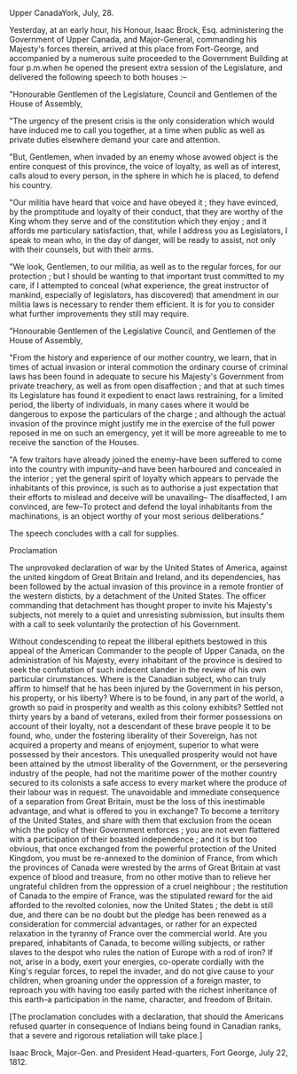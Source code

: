 Upper CanadaYork, July, 28.Yesterday, at an early hour, his Honour, Isaac Brock, Esq. administering the
                    Government of Upper Canada, and Major-General, commanding his
                    Majesty's forces therein, arrived at this place from Fort-George, and
                    accompanied by a numerous suite proceeded to the Government Building at
                    four p.m.when he opened the present extra session of the Legislature, and delivered the following speech to both houses
                    :–"Honourable Gentlemen of the Legislature, Council and Gentlemen of the House
                    of Assembly,"The urgency of the present crisis is the only consideration
                    which would have induced me to call you together, at a time when public as
                    well as private duties elsewhere demand your care and attention."But, Gentlemen, when invaded by an enemy whose avowed object is the entire
                    conquest of this province, the voice of loyalty, as well as of interest,
                    calls aloud to every person, in the sphere in which he is placed, to defend
                    his country."Our militia have heard that voice and have obeyed it ; they have evinced,
                    by the promptitude and loyalty of their conduct, that they are worthy of
                    the King whom they serve and of the constitution which they enjoy ; and it
                    affords me particulary satisfaction, that, while I address you as
                        Legislators, I speak to mean who, in the day of danger, will
                    be ready to assist, not only with their counsels, but with their
                    arms."We look, Gentlemen, to our militia, as well as to the regular forces, for
                    our protection ; but I should be wanting to that important trust committed
                    to my care, if I attempted to conceal (what experience, the great
                    instructor of mankind, especially of legislators, has discovered) that
                    amendment in our militia laws is necessary to render them efficient. It is
                    for you to consider what further improvements they still may
                    require."Honourable Gentlemen of the Legislative Council, and Gentlemen of the House
                    of Assembly,"From the history and experience of our mother country, we learn, that in
                    times of actual invasion or interal commotion the ordinary
                    course of criminal laws has been found in adequate to secure his Majesty's
                    Government from private treachery, as well as from open disaffection ; and
                    that at such times its Legislature has found it expedient to enact laws
                        restraining, for a limited period, the liberty of
                    individuals, in many cases where it would be dangerous to expose the
                        particulars of the charge ; and although the actual invasion
                    of the province might justify me in the exercise of the full power reposed in me on such an emergency, yet it will be more agreeable to me to receive the sanction of the Houses."A few traitors have already joined the enemy–have been suffered to
                    come into the country with impunity–and have been harboured and
                    concealed in the interior ; yet the general spirit of loyalty which appears
                    to pervade the inhabitants of this province, is such as to authorise a just
                    expectation that their efforts to mislead and deceive will be
                    unavailing– The disaffected, I am convinced, are few–To
                    protect and defend the loyal inhabitants from the machinations, is an object worthy of your most serious deliberations."The speech concludes with a call for supplies.ProclamationThe unprovoked declaration of war by the United States of America, against
                    the united kingdom of Great Britain and Ireland, and its dependencies, has
                    been followed by the actual invasion of this province in a remote
                    frontier of the western disticts, by a detachment of the United States. The
                    officer commanding that detachment has thought proper to invite his Majesty's subjects, not merely to a quiet and
                    unresisting submission, but insults them with a call to seek
                    voluntarily the protection of his Government.Without condescending to repeat the illiberal epithets bestowed in this
                    appeal of the American Commander to the people of Upper Canada, on the
                    administration of his Majesty, every inhabitant of the province is
                    desired to seek the confutation of such indecent slander in the review of
                    his own particular cirumstances. Where is the Canadian subject, who can truly affirm to himself that he has been
                    injured by the Government in his person, his property, or his liberty?
                    Where is to be found, in any part of the world, a growth so paid in prosperity and wealth as this colony exhibits? Settled not
                    thirty years by a band of veterans, exiled from their former possessions on
                    account of their loyalty, not a descendant of these brave people it to be
                    found, who, under the fostering liberality of their Sovereign, has not
                    acquired a property and means of enjoyment, superior to what were possessed
                    by their ancestors. This unequalled prosperity would not have been attained by the utmost liberality of the Government, or the
                    persevering industry of the people, had not the maritime power of the
                    mother country secured to its colonists a safe access to every market where
                    the produce of their labour was in request. The unavoidable and
                    immediate consequence of a separation from Great Britain, must
                    be the loss of this inestimable advantage, and what is offered to you in
                    exchange? To become a territory of the United States, and share with
                    them that exclusion from the ocean which the policy of their Government
                        enforces ; you are not even flattered with a participation of their boasted independence ; and it is but too
                    obvious, that once exchanged from the powerful protection of the
                    United Kingdom, you must be re-annexed to the dominion of France, from
                    which the provinces of Canada were wrested by the arms of Great
                    Britain at vast expence of blood and treasure, from no other motive than to
                    relieve her ungrateful children from the oppression of a cruel
                    neighbour ; the restitution of Canada to the empire of France, was the
                    stipulated reward for the aid afforded to the revolted colonies,
                    now the United States ; the debt is still due, and there can be no
                    doubt but the pledge has been renewed as a consideration
                    for commercial advantages, or rather for an expected relaxation in the
                    tyranny of France over the commercial world. Are you prepared, inhabitants of Canada, to become willing subjects, or rather
                    slaves to the despot who rules the nation of Europe with a rod of iron? If
                    not, arise in a body, exert your energies, co-operate cordially with the
                    King's regular forces, to repel the invader, and do not give cause to
                    your children, when groaning under the oppression of a foreign master, to
                    reproach you with having too easily parted with the richest inheritance of this earth–a participation in the name,
                    character, and freedom of Britain.[The proclamation concludes with a declaration, that should the Americans
                    refused quarter in consequence of Indians being found in
                    Canadian ranks, that a severe and rigorous retaliation will take
                    place.]Isaac Brock, Major-Gen. and President
                    Head-quarters, Fort George, July 22, 1812.